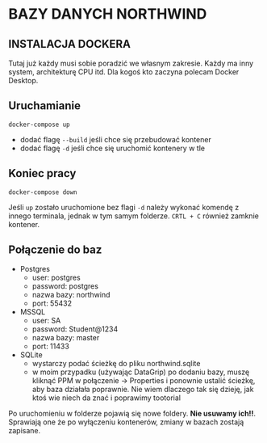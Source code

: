 # BAZY DANYCH NORTHWIND

## INSTALACJA DOCKERA
Tutaj już każdy musi sobie poradzić we własnym zakresie. Każdy ma inny system, architekturę CPU itd. Dla kogoś kto zaczyna polecam Docker Desktop.

## Uruchamianie
```
docker-compose up
```
- dodać flagę `--build` jeśli chce się przebudować kontener
- dodać flagę `-d` jeśli chce się uruchomić kontenery w tle

## Koniec pracy
```
docker-compose down
```
Jeśli `up` zostało uruchomione bez flagi `-d` należy wykonać komendę z innego terminala, jednak w tym samym folderze. `CRTL + C` również zamknie kontener.

## Połączenie do baz
- Postgres
  - user: postgres
  - password: postgres
  - nazwa bazy: northwind
  - port: 55432
- MSSQL
  - user: SA
  - password: Student@1234
  - nazwa bazy: master
  - port: 11433
- SQLite
  - wystarczy podać ścieżkę do pliku northwind.sqlite
  - w moim przypadku (używając DataGrip) po dodaniu bazy, muszę kliknąć PPM w połączenie -> Properties i ponownie ustalić ścieżkę, aby baza działała poprawnie. Nie wiem dlaczego tak się dzieję, jak ktoś wie niech da znać i poprawimy tootorial

Po uruchomieniu w folderze pojawią się nowe foldery. **Nie usuwamy ich!!**. Sprawiają one że po wyłączeniu kontenerów, zmiany w bazach zostają zapisane. 